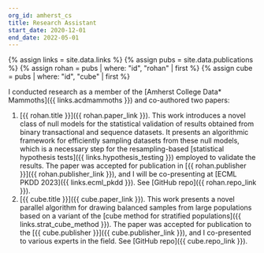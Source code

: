 ```yaml
---
org_id: amherst_cs
title: Research Assistant
start_date: 2020-12-01
end_date: 2022-05-01
---
```


{% assign links = site.data.links %}
{% assign pubs = site.data.publications %}
{% assign rohan = pubs | where: "id", "rohan" | first %}
{% assign cube = pubs | where: "id", "cube" | first %}

I conducted research as a member of the [Amherst College Data* Mammoths]({{
links.acdmammoths }}) and co-authored two papers:

1. [{{ rohan.title }}]({{ rohan.paper_link }}). This work introduces a novel
   class of null models for the statistical validation of results obtained from
   binary transactional and sequence datasets. It presents an algorithmic
   framework for efficiently sampling datasets from these null models, which is
   a necessary step for the resampling-based [statistical hypothesis tests]({{
   links.hypothesis_testing }}) employed to validate the results. The paper was
   accepted for publication in [{{ rohan.publisher }}]({{ rohan.publisher_link
   }}), and I will be co-presenting at [ECML PKDD 2023]({{ links.ecml_pkdd }}).
   See [GitHub repo]({{ rohan.repo_link }}).
1. [{{ cube.title }}]({{ cube.paper_link }}). This work presents a novel
   parallel algorithm for drawing balanced samples from large populations based
   on a variant of the [cube method for stratified populations]({{
   links.strat_cube_method }}). The paper was accepted for publication to the
   [{{ cube.publisher }}]({{ cube.publisher_link }}), and I co-presented to
   various experts in the field. See [GitHub repo]({{ cube.repo_link }}).
